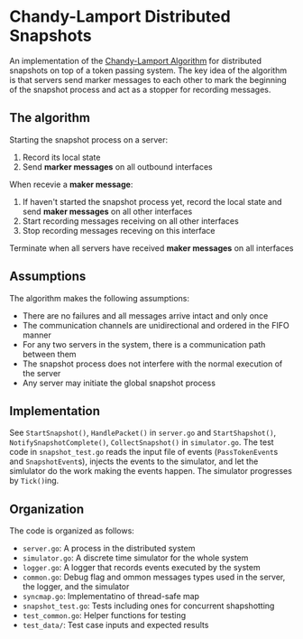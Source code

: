 # Chandy-Lamport Distributed Snapshots
An implementation of the [Chandy-Lamport Algorithm](https://lamport.azurewebsites.net/pubs/chandy.pdf) for distributed snapshots on top of a token passing system. The key idea of the algorithm is that servers send marker messages to each other to mark the beginning of the snapshot process and act as a stopper for recording messages.

## The algorithm
Starting the snapshot process on a server:
1. Record its local state
2. Send **marker messages** on all outbound interfaces

When recevie a **maker message**:
1. If haven't started the snapshot process yet, record the local state and send **maker messages** on all other interfaces
2. Start recording messages receiving on all other interfaces
3. Stop recording messages receving on this interface 

Terminate when all servers have received **maker messages** on all interfaces

## Assumptions
The algorithm makes the following assumptions:
* There are no failures and all messages arrive intact and only once
* The communication channels are unidirectional and ordered in the FIFO manner
* For any two servers in the system, there is a communication path between them
* The snapshot process does not interfere with the normal execution of the server
* Any server may initiate the global snapshot process

## Implementation
See `StartSnapshot()`, `HandlePacket()` in `server.go` and `StartShapshot()`, `NotifySnapshotComplete()`, `CollectSnapshot()` in `simulator.go`. The test code in `snapshot_test.go` reads the input file of events (`PassTokenEvent`s and `SnapshotEvent`s), injects the events to the simulator, and let the simlulator do the work making the events happen. The simulator progresses by `Tick()`ing. 

## Organization
The code is organized as follows:
* `server.go`: A process in the distributed system
* `simulator.go`: A discrete time simulator for the whole system
* `logger.go`: A logger that records events executed by the system
* `common.go`: Debug flag and ommon messages types used in the server, the logger, and the simulator
* `syncmap.go`: Implementatino of thread-safe map
* `snapshot_test.go`: Tests including ones for concurrent shapshotting
* `test_common.go`: Helper functions for testing
* `test_data/`: Test case inputs and expected results